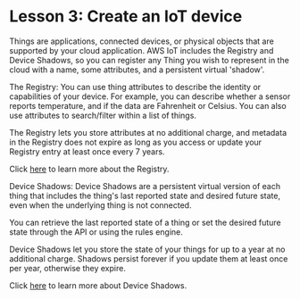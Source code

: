 # Lesson 3: Create an IoT device

Things are applications, connected devices, or physical objects that are supported by your cloud application. AWS IoT includes the Registry and Device Shadows, so you can register any Thing you wish to represent in the cloud with a name, some attributes, and a persistent virtual 'shadow'.

The Registry: You can use thing attributes to describe the identity or capabilities of your device. For example, you can describe whether a sensor reports temperature, and if the data are Fahrenheit or Celsius. You can also use attributes to search/filter within a list of things.

The Registry lets you store attributes at no additional charge, and metadata in the Registry does not expire as long as you access or update your Registry entry at least once every 7 years.

Click [here](https://docs.aws.amazon.com/console/iot/thing-registry) to learn more about the Registry.

Device Shadows: Device Shadows are a persistent virtual version of each thing that includes the thing's last reported state and desired future state, even when the underlying thing is not connected.

You can retrieve the last reported state of a thing or set the desired future state through the API or using the rules engine.

Device Shadows let you store the state of your things for up to a year at no additional charge. Shadows persist forever if you update them at least once per year, otherwise they expire.

Click [here](https://docs.aws.amazon.com/console/iot/thing-shadows) to learn more about Device Shadows.